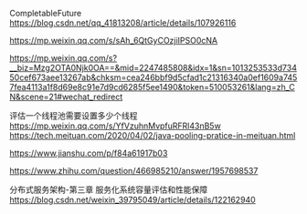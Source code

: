 CompletableFuture
https://blog.csdn.net/qq_41813208/article/details/107926116




https://mp.weixin.qq.com/s/sAh_6QtGyCOzjiIPSO0cNA

https://mp.weixin.qq.com/s?__biz=Mzg2OTA0Njk0OA==&mid=2247485808&idx=1&sn=1013253533d73450cef673aee13267ab&chksm=cea246bbf9d5cfad1c21316340a0ef1609a7457fea4113a1f8d69e8c91e7d9cd6285f5ee1490&token=510053261&lang=zh_CN&scene=21#wechat_redirect

评估一个线程池需要设置多少个线程
https://mp.weixin.qq.com/s/YfVzuhnMvpfuRFRl43nB5w
https://tech.meituan.com/2020/04/02/java-pooling-pratice-in-meituan.html

https://www.jianshu.com/p/f84a61917b03

https://www.zhihu.com/question/466985210/answer/1957698537

分布式服务架构-第三章 服务化系统容量评估和性能保障
https://blog.csdn.net/weixin_39795049/article/details/122162940